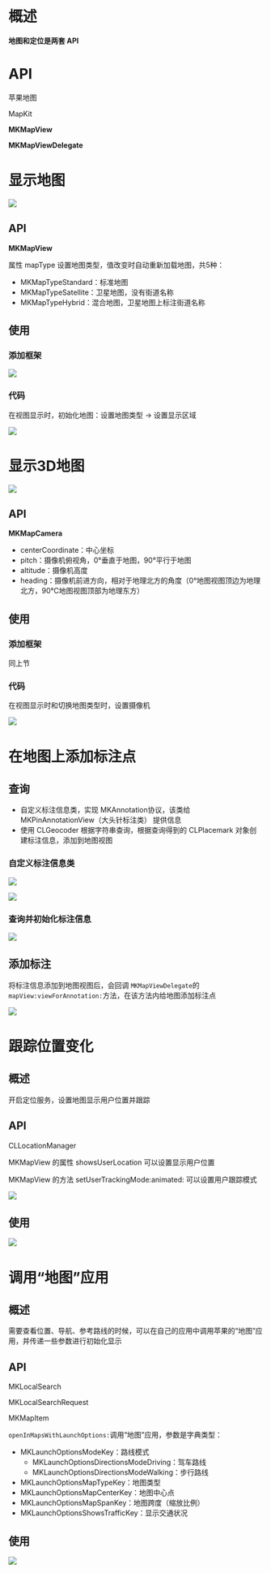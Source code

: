 # 概述

**地图和定位是两套 API**

# API

苹果地图

MapKit

**MKMapView**

**MKMapViewDelegate**

# 显示地图

![](https://ws2.sinaimg.cn/large/006tKfTcly1flgaiygourj30ks1127ld.jpg)

## API

**MKMapView**

属性 mapType 设置地图类型，值改变时自动重新加载地图，共5种：

- MKMapTypeStandard：标准地图
- MKMapTypeSatellite：卫星地图，没有街道名称
- MKMapTypeHybrid：混合地图，卫星地图上标注街道名称

## 使用

### 添加框架

![](https://ws4.sinaimg.cn/large/006tKfTcly1flg9gq6eauj31ee0sin1i.jpg)

### 代码

在视图显示时，初始化地图：设置地图类型 → 设置显示区域

![](https://ws2.sinaimg.cn/large/006tKfTcly1flg9xhgehxj31cc0y4n50.jpg)

# 显示3D地图

![](https://ws3.sinaimg.cn/large/006tKfTcly1flgajxpglaj30kq1104k2.jpg)

## API

**MKMapCamera**

- centerCoordinate：中心坐标
- pitch：摄像机俯视角，0°垂直于地图，90°平行于地图
- altitude：摄像机高度
- heading：摄像机前进方向，相对于地理北方的角度（0°地图视图顶边为地理北方，90℃地图视图顶部为地理东方）

## 使用

### 添加框架

同上节

### 代码

在视图显示时和切换地图类型时，设置摄像机

![](https://ws1.sinaimg.cn/large/006tKfTcly1flgaef718ij317w0ro79x.jpg)

# 在地图上添加标注点

## 查询

- 自定义标注信息类，实现 MKAnnotation协议，该类给 MKPinAnnotationView（大头针标注类） 提供信息
- 使用 CLGeocoder 根据字符串查询，根据查询得到的 CLPlacemark 对象创建标注信息，添加到地图视图 

### 自定义标注信息类

![](https://ws2.sinaimg.cn/large/006tKfTcly1flghk6ycavj312o0jswis.jpg)

![](https://ws1.sinaimg.cn/large/006tKfTcly1flghkbk37hj30xg12gwkh.jpg)

### 查询并初始化标注信息

![](https://ws3.sinaimg.cn/large/006tKfTcly1flghve6si5j31kw17ona2.jpg)

## 添加标注

将标注信息添加到地图视图后，会回调 ```MKMapViewDelegate```的 ```mapView:viewForAnnotation:```方法，在该方法内给地图添加标注点

![](https://ws2.sinaimg.cn/large/006tKfTcly1flgi618kwrj31iu0lgjy5.jpg)

# 跟踪位置变化

## 概述

开启定位服务，设置地图显示用户位置并跟踪

## API

CLLocationManager

MKMapView 的属性 showsUserLocation 可以设置显示用户位置

MKMapView 的方法 setUserTrackingMode:animated: 可以设置用户跟踪模式

![](https://ws3.sinaimg.cn/large/006tKfTcly1flgimlsdptj31kw08qgq3.jpg)

##  使用

![](https://ws3.sinaimg.cn/large/006tKfTcly1flgj6rad38j31hk0ve7dk.jpg)

# 调用“地图”应用

## 概述

需要查看位置、导航、参考路线的时候，可以在自己的应用中调用苹果的“地图”应用，并传递一些参数进行初始化显示

## API

MKLocalSearch

MKLocalSearchRequest

MKMapItem 

```openInMapsWithLaunchOptions:```调用“地图”应用，参数是字典类型：

- MKLaunchOptionsModeKey：路线模式
  - MKLaunchOptionsDirectionsModeDriving：驾车路线
  - MKLaunchOptionsDirectionsModeWalking：步行路线
- MKLaunchOptionsMapTypeKey：地图类型
- MKLaunchOptionsMapCenterKey：地图中心点
- MKLaunchOptionsMapSpanKey：地图跨度（缩放比例）
- MKLaunchOptionsShowsTrafficKey：显示交通状况

## 使用

![](https://ws1.sinaimg.cn/large/006tKfTcly1flgjtjfia0j31kw0x9qbt.jpg)

